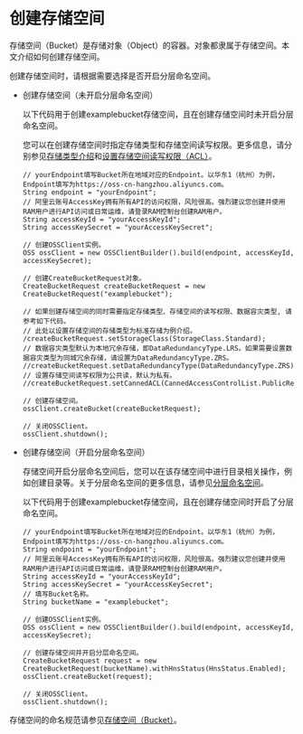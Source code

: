 # 创建存储空间

存储空间（Bucket）是存储对象（Object）的容器。对象都隶属于存储空间。本文介绍如何创建存储空间。

创建存储空间时，请根据需要选择是否开启分层命名空间。

-   创建存储空间（未开启分层命名空间）

    以下代码用于创建examplebucket存储空间，且在创建存储空间时未开启分层命名空间。

    您可以在创建存储空间时指定存储类型和存储空间读写权限。更多信息，请分别参见[存储类型介绍](/intl.zh-CN/开发指南/存储类型/存储类型介绍.md)和[设置存储空间读写权限（ACL）](/intl.zh-CN/开发指南/存储空间（Bucket）/设置存储空间读写权限（ACL）.md)。

    ```
    // yourEndpoint填写Bucket所在地域对应的Endpoint。以华东1（杭州）为例，Endpoint填写为https://oss-cn-hangzhou.aliyuncs.com。
    String endpoint = "yourEndpoint";
    // 阿里云账号AccessKey拥有所有API的访问权限，风险很高。强烈建议您创建并使用RAM用户进行API访问或日常运维，请登录RAM控制台创建RAM用户。
    String accessKeyId = "yourAccessKeyId";
    String accessKeySecret = "yourAccessKeySecret";
    
    // 创建OSSClient实例。
    OSS ossClient = new OSSClientBuilder().build(endpoint, accessKeyId, accessKeySecret);
    
    // 创建CreateBucketRequest对象。
    CreateBucketRequest createBucketRequest = new CreateBucketRequest("examplebucket");
    
    // 如果创建存储空间的同时需要指定存储类型、存储空间的读写权限、数据容灾类型, 请参考如下代码。
    // 此处以设置存储空间的存储类型为标准存储为例介绍。
    /createBucketRequest.setStorageClass(StorageClass.Standard);
    // 数据容灾类型默认为本地冗余存储，即DataRedundancyType.LRS。如果需要设置数据容灾类型为同城冗余存储，请设置为DataRedundancyType.ZRS。
    //createBucketRequest.setDataRedundancyType(DataRedundancyType.ZRS);
    // 设置存储空间读写权限为公共读，默认为私有。
    //createBucketRequest.setCannedACL(CannedAccessControlList.PublicRead);
    
    // 创建存储空间。
    ossClient.createBucket(createBucketRequest);
    
    // 关闭OSSClient。
    ossClient.shutdown();
    ```

-   创建存储空间（开启分层命名空间）

    存储空间开启分层命名空间后，您可以在该存储空间中进行目录相关操作，例如创建目录等。关于分层命名空间的更多信息，请参见[分层命名空间](/intl.zh-CN/开发指南/存储空间（Bucket）/分层命名空间.md)。

    以下代码用于创建examplebucket存储空间，且在创建存储空间时开启了分层命名空间。

    ```
    // yourEndpoint填写Bucket所在地域对应的Endpoint。以华东1（杭州）为例，Endpoint填写为https://oss-cn-hangzhou.aliyuncs.com。
    String endpoint = "yourEndpoint";
    // 阿里云账号AccessKey拥有所有API的访问权限，风险很高。强烈建议您创建并使用RAM用户进行API访问或日常运维，请登录RAM控制台创建RAM用户。
    String accessKeyId = "yourAccessKeyId";
    String accessKeySecret = "yourAccessKeySecret";
    // 填写Bucket名称。
    String bucketName = "examplebucket";
    
    // 创建OSSClient实例。
    OSS ossClient = new OSSClientBuilder().build(endpoint, accessKeyId, accessKeySecret);
    
    // 创建存储空间并开启分层命名空间。
    CreateBucketRequest request = new CreateBucketRequest(bucketName).withHnsStatus(HnsStatus.Enabled);
    ossClient.createBucket(request);
    
    // 关闭OSSClient。
    ossClient.shutdown();
    ```


存储空间的命名规范请参见[存储空间（Bucket）](/intl.zh-CN/开发指南/基本概念.md)。

